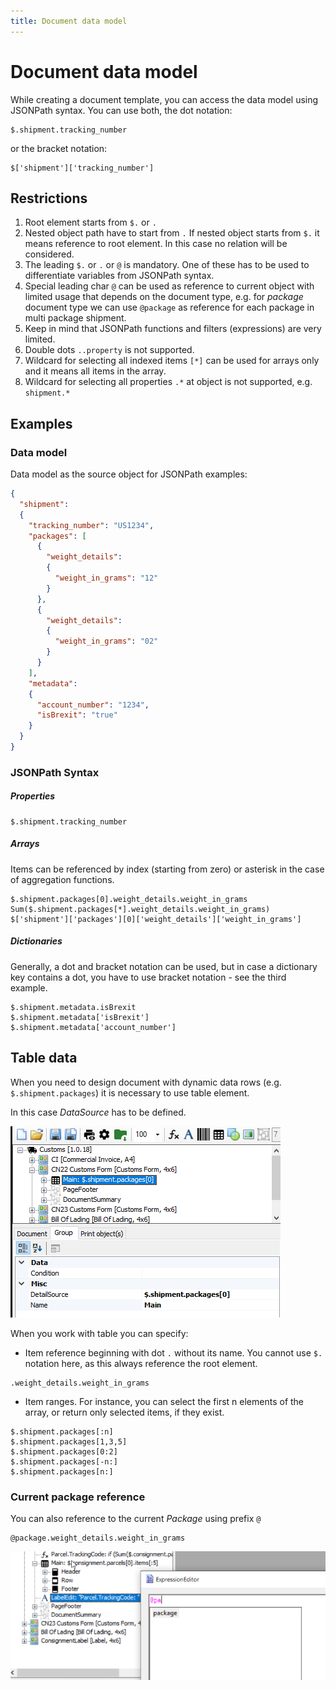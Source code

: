 ```yaml
---
title: Document data model
---
```


# Document data model

While creating a document template, you can access the data model using JSONPath syntax. You can use both, the dot notation:

```code
$.shipment.tracking_number
```
or the bracket notation:

```code
$['shipment']['tracking_number']
```
## Restrictions
1. Root element starts from `$.` or `.`
2. Nested object path have to start from `.` If nested object starts from `$.` it means reference to root element. In this case no relation will be considered.
3. The leading `$.` or `.` or `@` is mandatory. One of these has to be used to differentiate variables from JSONPath syntax. 
4. Special leading char `@` can be used as reference to current object with limited usage that depends on the document type, e.g. for *package* document type we can use `@package` as reference for each package in multi package shipment.
5. Keep in mind that JSONPath functions and filters (expressions) are very limited.
6. Double dots `..property` is not supported.
7. Wildcard for selecting all indexed items `[*]` can be used for arrays only and it means all items in the array.
8. Wildcard for selecting all properties `.*` at object is not supported, e.g. `shipment.*`

## Examples

### Data model
Data model as the source object for JSONPath examples:
```json
{
  "shipment":
  {
    "tracking_number": "US1234",
    "packages": [
      {
        "weight_details":
        {
          "weight_in_grams": "12"
        }
      },
      {
        "weight_details":
        {
          "weight_in_grams": "02"
        }
      }
    ],
    "metadata":
    {
      "account_number": "1234",
      "isBrexit": "true"
    }
  }
}
```

### JSONPath Syntax

##### Properties

```code
$.shipment.tracking_number
```

##### Arrays

Items can be referenced by index (starting from zero) or asterisk in the case of aggregation functions.  
```code
$.shipment.packages[0].weight_details.weight_in_grams
Sum($.shipment.packages[*].weight_details.weight_in_grams)
$['shipment']['packages'][0]['weight_details']['weight_in_grams']
```

##### Dictionaries

Generally, a dot and bracket notation can be used, but in case a dictionary key contains a dot, you have to use bracket notation - see the third example.
```code
$.shipment.metadata.isBrexit
$.shipment.metadata['isBrexit']
$.shipment.metadata['account_number']
```

## Table data

When you need to design document with dynamic data rows (e.g. `$.shipment.packages`) it is necessary to use table element.  

In this case *DataSource* has to be defined.  

![Table data](./images/table-data-source.png)<p>

When you work with table you can specify:

* Item reference beginning with dot `.` without its name. You cannot use `$.` notation here, as this always reference the root element.

````code
.weight_details.weight_in_grams
````

* Item ranges. For instance, you can select the first n elements of the array, or return only selected items, if they exist.

````
$.shipment.packages[:n] 
$.shipment.packages[1,3,5] 
$.shipment.packages[0:2] 
$.shipment.packages[-n:]
$.shipment.packages[n:]
````

### Current package reference

You can also reference to the current *Package* using prefix `@`

```code
@package.weight_details.weight_in_grams
```  

![](./images/package-alias.png)  
